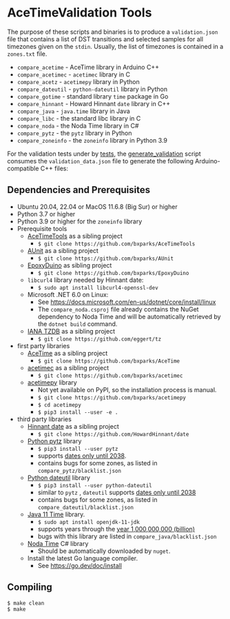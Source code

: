 # AceTimeValidation Tools

The purpose of these scripts and binaries is to produce a `validation.json` file
that contains a list of DST transitions and selected samples for all timezones
given on the `stdin`. Usually, the list of timezones is contained in a
`zones.txt` file.

* `compare_acetime` - AceTime library in Arduino C++
* `compare_acetimec` - `acetimec` library in C
* `compare_acetz` - `acetimepy` library in Python
* `compare_dateutil` - `python-dateutil` library in Python
* `compare_gotime` - standard library `time` package in Go
* `compare_hinnant` - Howard Hinnant `date` library in C++
* `compare_java` - `java.time` library in Java
* `compare_libc` - the standard libc library in C
* `compare_noda` - the Noda Time library in C#
* `compare_pytz` - the `pytz` library in Python
* `compare_zoneinfo` - the `zoneinfo` library in Python 3.9

For the validation tests under by [tests](../tests), the
[generate_validation](generate_validation) script consumes the
`validation_data.json` file to generate the following Arduino-compatible C++
files:

## Dependencies and Prerequisites

* Ubuntu 20.04, 22.04 or MacOS 11.6.8 (Big Sur) or higher
* Python 3.7 or higher
* Python 3.9 or higher for the `zoneinfo` library
* Prerequisite tools
    * [AceTimeTools](https://github.com/bxparks/AceTimeTools) as a sibling
      project
        * `$ git clone https://github.com/bxparks/AceTimeTools`
    * [AUnit](https://github.com/bxparks/AUnit) as a sibling project
        * `$ git clone https://github.com/bxparks/AUnit`
    * [EpoxyDuino](https://github.com/bxparks/EpoxyDuino) as sibling project
        * `$ git clone https://github.com/bxparks/EpoxyDuino`
    * `libcurl4` library needed by Hinnant date:
        * `$ sudo apt install libcurl4-openssl-dev`
    * Microsoft .NET 6.0 on Linux:
        * See https://docs.microsoft.com/en-us/dotnet/core/install/linux
        * The `compare_noda.csproj` file already contains the NuGet dependency
        to Noda Time and will be automatically retrieved by the `dotnet build`
        command.
    * [IANA TZDB](https://github.com/eggert/tz) as a sibling project
        * `$ git clone https://github.com/eggert/tz`
* first party libraries
    * [AceTime](https://github.com/bxparks/AceTime) as a sibling project
        * `$ git clone https://github.com/bxparks/AceTime`
    * [acetimec](https://github.com/bxparks/acetimec) as a sibling project
        * `$ git clone https://github.com/bxparks/acetimec`
    * [acetimepy](https://github.com/bxparks/acetimepy) library
        * Not yet available on PyPI, so the installation process is manual.
        * `$ git clone https://github.com/bxparks/acetimepy`
        * `$ cd acetimepy`
        * `$ pip3 install --user -e .`
* third party libraries
    * [Hinnant date](https://github.com/HowardHinnant/date) as a sibling project
        * `$ git clone https://github.com/HowardHinnant/date`
    * [Python pytz](https://pypi.org/project/pytz/) library
        * `$ pip3 install --user pytz`
        * supports [dates only until 2038](https://answers.launchpad.net/pytz/+question/262216).
        * contains bugs for some zones, as listed in `compare_pytz/blacklist.json`
    * [Python dateutil](https://pypi.org/project/python-dateutil/) library
        * `$ pip3 install --user python-dateutil`
        * similar to `pytz` , `dateutil` supports
        [dates only until 2038](https://github.com/dateutil/dateutil/issues/462)
        * contains bugs for some zones, as listed in
        `compare_dateutil/blacklist.json`
    * [Java 11 Time](https://docs.oracle.com/en/java/javase/11/docs/api/java.base/java/time/package-summary.html) library.
        * `$ sudo apt install openjdk-11-jdk`
        * supports years through the
        [year 1,000,000,000 (billion)](https://docs.oracle.com/en/java/javase/11/docs/api/java.base/java/time/class-use/Instant.html)
        * bugs with this library are listed in `compare_java/blacklist.json`
    * [Noda Time](https://nodatime.org) C# library
        * Should be automatically downloaded by `nuget`.
    * Install the latest Go language compiler.
        * See https://go.dev/doc/install

## Compiling

```
$ make clean
$ make
```

